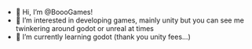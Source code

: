 - 👋 Hi, I’m @BoooGames! 
- 👀 I’m interested in developing games, mainly unity but you can see me twinkering around godot or unreal at times
- 🌱 I’m currently learning godot (thank you unity fees...)

<!---
BoooGames/BoooGames is a ✨ special ✨ repository because its `README.md` (this file) appears on your GitHub profile.
You can click the Preview link to take a look at your changes.
--->
